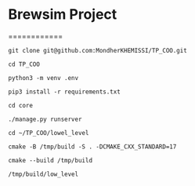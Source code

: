 # Brewsim Project
============

    git clone git@github.com:MondherKHEMISSI/TP_COO.git

    cd TP_COO

    python3 -m venv .env

    pip3 install -r requirements.txt

    cd core

    ./manage.py runserver

    cd ~/TP_COO/lowel_level

    cmake -B /tmp/build -S . -DCMAKE_CXX_STANDARD=17

    cmake --build /tmp/build
    
    /tmp/build/low_level
    


